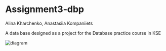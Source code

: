 # Assignment3-dbp

Alina Kharchenko, Anastasiia Kompaniiets

A data base designed as a project for the Database practice course in KSE


![diagram](https://github.com/alienmasterr/Assignment3-dbp/assets/155826828/a0916b1d-987e-4552-bb3f-86101ebafa3d)
